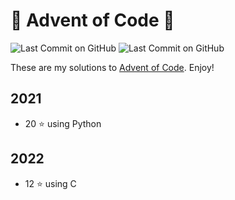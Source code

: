 # 🎄 Advent of Code 🎄

![Last Commit on GitHub](https://img.shields.io/github/license/berghdavid/Advent-of-code)
![Last Commit on GitHub](https://img.shields.io/github/last-commit/piscilus/aoc22)

These are my solutions to [Advent of Code](https://adventofcode.com/). Enjoy!

## 2021
- 20 &#11088; using Python

## 2022
- 12 &#11088; using C
